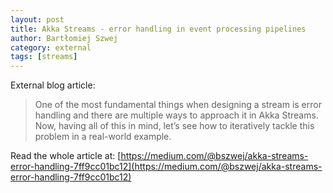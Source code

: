 ```yaml
---
layout: post
title: Akka Streams - error handling in event processing pipelines
author: Bartłomiej Szwej
category: external
tags: [streams]
---
```


External blog article: 

> One of the most fundamental things when designing a stream is error handling and there are multiple ways to approach it in Akka Streams. Now, having all of this in mind, let’s see how to iteratively tackle this problem in a real-world example.

Read the whole article at: [https://medium.com/@bszwej/akka-streams-error-handling-7ff9cc01bc12](https://medium.com/@bszwej/akka-streams-error-handling-7ff9cc01bc12)
